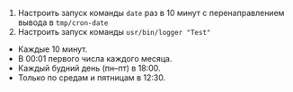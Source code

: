 1) Настроить запуск команды `date` раз в 10 минут с перенаправлением вывода в `tmp/cron-date`
2) Настроить запуск команды `usr/bin/logger "Test"`
- Каждые 10 минут.
- В 00:01 первого числа каждого месяца.
- Каждый будний день (пн–пт) в 18:00.
- Только по средам и пятницам в 12:30.
